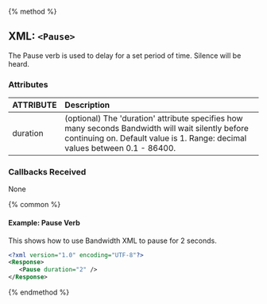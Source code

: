 {% method %}

## XML: `<Pause>`
The Pause verb is used to delay for a set period of time.  Silence will be heard.

### Attributes

| ATTRIBUTE | Description                                                                                            |
|:----------|:-------------------------------------------------------------------------------------------------------|
| duration  | (optional) The 'duration' attribute specifies how many seconds Bandwidth will wait silently before continuing on. Default value is 1. Range: decimal values between 0.1 - 86400. |


### Callbacks Received

None

{% common %}
#### Example:  Pause Verb
This shows how to use Bandwidth XML to pause for 2 seconds.

```XML
<?xml version="1.0" encoding="UTF-8"?>
<Response>
   <Pause duration="2" />
</Response>
```

{% endmethod %}
